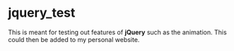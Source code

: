 # jquery_test
This is meant for testing out features of **jQuery** such as the animation. This could then be added to my personal website.
